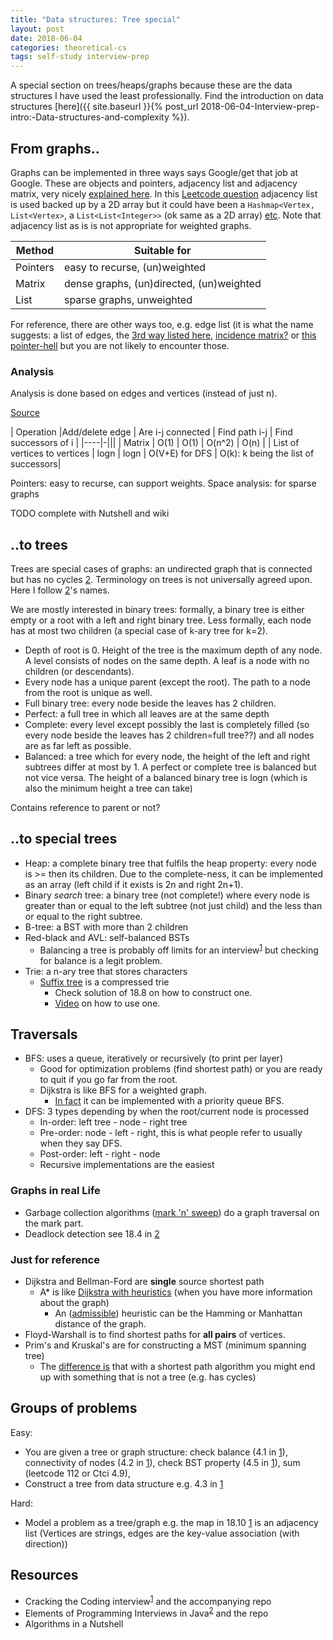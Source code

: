```yaml
---
title: "Data structures: Tree special"
layout: post
date: 2018-06-04
categories: theoretical-cs
tags: self-study interview-prep
---
```

[1]: https://www.amazon.com/Cracking-Coding-Interview-Programming-Questions/dp/098478280X "Cracking the coding interview (5th edition)"
[2]: https://www.amazon.com/Elements-Programming-Interviews-Java-Insiders/dp/1517671272/ref=pd_sim_14_3?_encoding=UTF8&pd_rd_i=1517671272&pd_rd_r=XEQKDVEBYF5DAWEC6B7W&pd_rd_w=8RwvQ&pd_rd_wg=L59s8&psc=1&refRID=XEQKDVEBYF5DAWEC6B7W&dpID=51EjkypFE0L&preST=_SY291_BO1,204,203,200_QL40_&dpSrc=detail "Elements of Programming Interviews (in Java)"

A special section on trees/heaps/graphs because these are the data structures I have used the least professionally. Find the introduction on data structures [here]({{ site.baseurl }}{% post_url 2018-06-04-Interview-prep-intro:-Data-structures-and-complexity %}).


## From graphs..
Graphs can be implemented in three ways says Google/get that job at Google. These are objects and pointers, adjacency list and adjacency matrix, very nicely [explained here](https://stackoverflow.com/a/5887363/2259743). In this [Leetcode question](https://leetcode.com/problems/all-paths-from-source-to-target/description/) adjacency list is used backed up by a 2D array but it could have been a `Hashmap<Vertex, List<Vertex>`, a `List<List<Integer>>` (ok same as a 2D array) [etc](https://en.wikipedia.org/wiki/Adjacency_list#Implementation_details). Note that adjacency list as is is not appropriate for weighted graphs.

|Method|Suitable for |
|----|-|
|Pointers|easy to recurse, (un)weighted|
|Matrix|dense graphs, (un)directed, (un)weighted|
|List|sparse graphs, unweighted|

For reference, there are other ways too, e.g. edge list (it is what the name suggests: a list of edges, the [3rd way listed here](https://stackoverflow.com/questions/3287003/three-ways-to-store-a-graph-in-memory-advantages-and-disadvantages), [incidence matrix?](https://en.wikipedia.org/wiki/Graph_%28abstract_data_type%29#Representations) or [this pointer-hell](https://stackoverflow.com/questions/5493474/graph-implementation-c/5493656#5493656) but you are not likely to encounter those.


### Analysis
Analysis is done based on edges and vertices (instead of just n).

[Source](https://dzone.com/articles/algorithm-week-graphs-and)

| Operation |Add/delete edge | Are i-j connected | Find path i-j | Find successors of i |
|----|-|||
| Matrix | O(1) | O(1) | O(n^2) | O(n) |
| List of vertices to vertices | logn | logn | O(V+E) for DFS | O(k): k being the list of successors|

Pointers: easy to recurse, can support weights.
Space analysis: for sparse graphs

TODO complete with Nutshell and wiki


## ..to trees
Trees are special cases of graphs: an undirected graph that is connected but has no cycles [2]. Terminology on trees is not universally agreed upon. Here I follow [2]'s names.

We are mostly interested in binary trees: formally, a binary tree is either empty or a root with a left and right binary tree. Less formally, each node has at most two children (a special case of k-ary tree for k=2).

+ Depth of root is 0. Height of the tree is the maximum depth of any node. A level consists of nodes on the same depth. A leaf is a node with no children (or descendants).
+ Every node has a unique parent (except the root). The path to a node from the root is unique as well.
+ Full binary tree: every node beside the leaves has 2 children.
+ Perfect: a full tree in which all leaves are at the same depth
+ Complete: every level except possibly the last is completely filled (so every node beside the leaves has 2 children=full tree??) and all nodes are as far left as possible.
+ Balanced: a tree which for every node, the height of the left and right subtrees differ at most by 1. A perfect or complete tree is balanced but not vice versa. The height of a balanced binary tree is logn (which is also the minimum height a tree can take)

Contains reference to parent or not?


## ..to special trees
+ Heap: a complete binary tree that fulfils the heap property: every node is >= then its children. Due to the complete-ness, it can be implemented as an array (left child if it exists is 2n and right 2n+1).
+ Binary *search* tree: a binary tree (not complete!) where every node is greater than or equal to the left subtree (not just child) and the less than or equal to the right subtree.
+ B-tree: a BST with more than 2 children
+ Red-black and AVL: self-balanced BSTs
  + Balancing a tree is probably off limits for an interview<sup>[1]</sup> but checking for balance is a legit problem.
+ Trie: a n-ary tree that stores characters
   + [Suffix tree](https://www.geeksforgeeks.org/pattern-searching-set-8-suffix-tree-introduction/) is a compressed trie
     + Check solution of 18.8 on how to construct one.
     + [Video](https://www.youtube.com/watch?v=UrmjCSM7wDw) on how to use one.


## Traversals
+ BFS: uses a queue, iteratively or recursively (to print per layer)
  + Good for optimization problems (find shortest path) or you are ready to quit if you go far from the root.
  + Dijkstra is like BFS for a weighted graph.
    + [In fact](https://cs.stackexchange.com/a/10048/89670) it can be implemented with a priority queue BFS.
+ DFS: 3 types depending by when the root/current node is processed
  + In-order: left tree - node - right tree
  + Pre-order: node - left - right, this is what people refer to usually when they say DFS.
  + Post-order: left - right - node
  + Recursive implementations are the easiest


### Graphs in real Life
- Garbage collection algorithms ([mark 'n' sweep](https://www.geeksforgeeks.org/mark-and-sweep-garbage-collection-algorithm/)) do a graph traversal on the mark part.
- Deadlock detection see 18.4 in [2]


### Just for reference
+ Dijkstra and Bellman-Ford are **single** source shortest path
  + A* is like [Dijkstra with heuristics](https://stackoverflow.com/questions/13031462/difference-and-advantages-between-dijkstra-a-star) (when you have more information about the graph)
    + An ([admissible](https://en.wikipedia.org/wiki/Admissible_heuristic)) heuristic can be the Hamming or Manhattan distance of the graph.
+ Floyd-Warshall is to find shortest paths for **all pairs** of vertices.
+ Prim's and Kruskal's are for constructing a MST (minimum spanning tree)
  + The [difference is](https://cs.stackexchange.com/a/44919/89670) that with a shortest path algorithm you might end up with something that is not a tree (e.g. has cycles)


## Groups of problems
Easy:
- You are given a tree or graph structure: check balance (4.1 in [1]), connectivity of nodes (4.2 in [1]), check BST property (4.5 in [1]), sum (leetcode 112 or Ctci 4.9),
- Construct a tree from data structure e.g. 4.3 in [1]

Hard:
- Model a problem as a tree/graph e.g. the map in 18.10 [1] is an adjacency list (Vertices are strings, edges are the key-value association (with direction))


## Resources
  - Cracking the Coding interview<sup>[1]</sup> and the accompanying repo
  - Elements of Programming Interviews in Java<sup>[2]</sup> and the repo
  - Algorithms in a Nutshell
